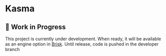 # Kasma

## **:construction: Work in Progress**

This project is currently under development. When ready, it will be available as an engine option in [Brisk](https://github.com/BrisklyDev/brisk).
Until release, code is pushed in the developer branch
